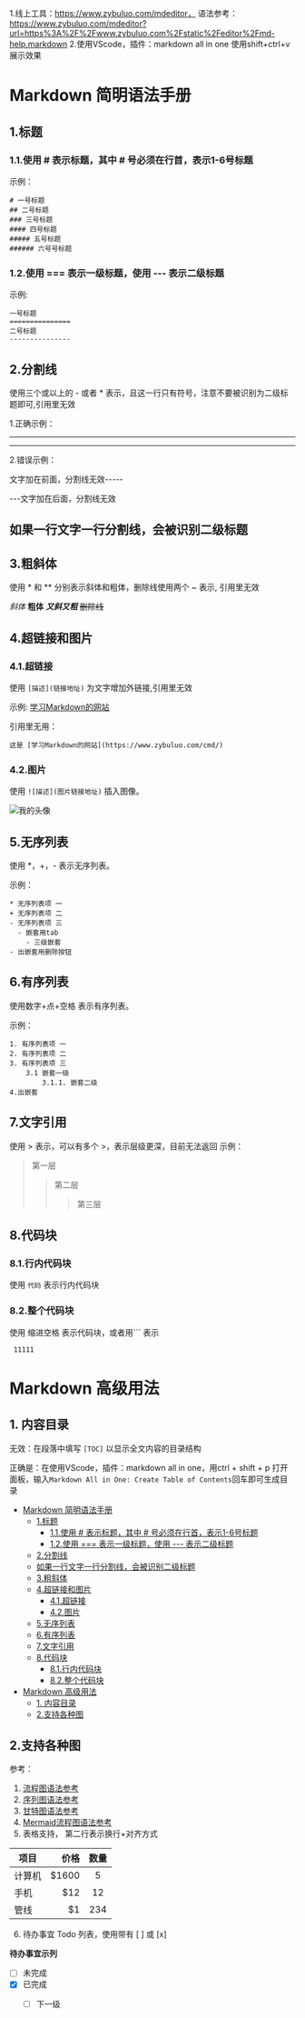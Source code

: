 1.线上工具：https://www.zybuluo.com/mdeditor， 语法参考：https://www.zybuluo.com/mdeditor?url=https%3A%2F%2Fwww.zybuluo.com%2Fstatic%2Feditor%2Fmd-help.markdown
2.使用VScode，插件：markdown all in one 使用shift+ctrl+v展示效果

# Markdown 简明语法手册

## 1.标题

### 1.1.使用 # 表示标题，其中 # 号必须在行首，表示1-6号标题
示例：
```
# 一号标题
## 二号标题
### 三号标题
#### 四号标题
##### 五号标题
###### 六号号标题
```

### 1.2.使用 === 表示一级标题，使用 --- 表示二级标题
示例:
```
一号标题
===============
二号标题
---------------
```

## 2.分割线
使用三个或以上的 - 或者 * 表示，且这一行只有符号，注意不要被识别为二级标题即可,引用里无效

1.正确示例： 

---
***


2.错误示例：

文字加在前面，分割线无效-----

---文字加在后面，分割线无效

如果一行文字一行分割线，会被识别二级标题
----


## 3.粗斜体
使用 * 和 ** 分别表示斜体和粗体，删除线使用两个 ~ 表示, 引用里无效

*斜体*
**粗体**
***又斜又粗***
~~删除线~~


## 4.超链接和图片
### 4.1.超链接
使用 `[描述](链接地址)`  为文字增加外链接,引用里无效

示例: [学习Markdown的网站](https://www.zybuluo.com/cmd/)

引用里无用：
```
这是 [学习Markdown的网站](https://www.zybuluo.com/cmd/)
```
### 4.2.图片
使用 `![描述](图片链接地址)`  插入图像。

![我的头像](https://www.zybuluo.com/static/img/my_head.jpg)


## 5.无序列表
使用 *，+，- 表示无序列表。

示例：
```
* 无序列表项 一
+ 无序列表项 二
- 无序列表项 三 
  - 嵌套用tab
    - 三级嵌套
- 出嵌套用删除按钮
```
  

## 6.有序列表
使用数字+点+空格 表示有序列表。

示例：
```
1. 有序列表项 一
2. 有序列表项 二
3. 有序列表项 三
    3.1 嵌套一级
        3.1.1. 嵌套二级
4.出嵌套
```

## 7.文字引用
使用 > 表示，可以有多个 >，表示层级更深，目前无法返回
示例：
> 第一层
>> 第二层
>>> 第三层


## 8.代码块
### 8.1.行内代码块
使用 `代码` 表示行内代码块

### 8.2.整个代码块
使用 缩进空格 表示代码块，或者用``` 表示

     11111


# Markdown 高级用法
## 1. 内容目录

无效：在段落中填写 `[TOC]` 以显示全文内容的目录结构

正确是：在使用VScode，插件：markdown all in one，用ctrl + shift + p 打开面板，输入`Markdown All in One: Create Table of Contents`回车即可生成目录

- [Markdown 简明语法手册](#markdown-简明语法手册)
  - [1.标题](#1标题)
    - [1.1.使用 # 表示标题，其中 # 号必须在行首，表示1-6号标题](#11使用--表示标题其中--号必须在行首表示1-6号标题)
    - [1.2.使用 === 表示一级标题，使用 --- 表示二级标题](#12使用--表示一级标题使用-----表示二级标题)
  - [2.分割线](#2分割线)
  - [如果一行文字一行分割线，会被识别二级标题](#如果一行文字一行分割线会被识别二级标题)
  - [3.粗斜体](#3粗斜体)
  - [4.超链接和图片](#4超链接和图片)
    - [4.1.超链接](#41超链接)
    - [4.2.图片](#42图片)
  - [5.无序列表](#5无序列表)
  - [6.有序列表](#6有序列表)
  - [7.文字引用](#7文字引用)
  - [8.代码块](#8代码块)
    - [8.1.行内代码块](#81行内代码块)
    - [8.2.整个代码块](#82整个代码块)
- [Markdown 高级用法](#markdown-高级用法)
  - [1. 内容目录](#1-内容目录)
  - [2.支持各种图](#2支持各种图)


## 2.支持各种图
参考：

1. [流程图语法参考](http://adrai.github.io/flowchart.js/)
2. [序列图语法参考](http://bramp.github.io/js-sequence-diagrams/)
3. [甘特图语法参考](https://knsv.github.io/mermaid/#gant-diagrams)
4. [Mermaid流程图语法参考](https://knsv.github.io/mermaid/#flowcharts-basic-syntax)
5. 表格支持， 第二行表示换行+对齐方式

| 项目        | 价格   |  数量  |
| ---   | -----:  | :----:  |
| 计算机      | $1600 |   5     |
| 手机        |   $12   |   12   |
| 管线        |    $1    |  234  |

6. 待办事宜 Todo 列表，使用带有 [ ] 或 [x]
   
**待办事宜示列**
- [ ] 未完成
- [x] 已完成
  - [ ] 下一级
  

